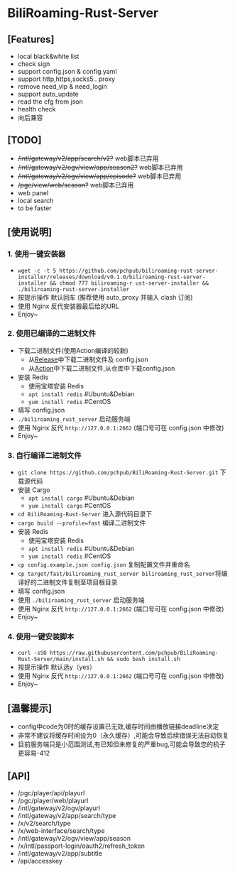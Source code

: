 # BiliRoaming-Rust-Server
## [Features]

* local black&white list
* check sign
* support config.json & config.yaml
* support http,https,socks5.. proxy 
* remove need_vip & need_login
* support auto_update
* read the cfg from json
* health check
* 向后兼容

## [TODO] 

* ~~/intl/gateway/v2/app/search/v2?~~ web脚本已弃用
* ~~/intl/gateway/v2/ogv/view/app/season2?~~ web脚本已弃用
* ~~/intl/gateway/v2/ogv/view/app/episode?~~ web脚本已弃用
* ~~/pgc/view/web/season?~~ web脚本已弃用
* web panel
* local search
* to be faster

## [使用说明]

### 1. 使用一键安装器
*  `wget -c -t 5 https://github.com/pchpub/biliroaming-rust-server-installer/releases/download/v0.1.0/biliroaming-rust-server-installer && chmod 777 biliroaming-r
ust-server-installer && ./biliroaming-rust-server-installer` 
* 按提示操作 默认回车 (推荐使用 auto_proxy 并输入 clash 订阅)
* 使用 Nginx 反代安装器最后给的URL
* Enjoy~

### 2. 使用已编译的二进制文件
* 下载二进制文件(使用Action编译的较新)
  * 从[Release](https://github.com/pchpub/BiliRoaming-Rust-Server/releases)中下载二进制文件及 config.json
  * 从[Action](https://github.com/pchpub/BiliRoaming-Rust-Server/actions/workflows/ci.yml)中下载二进制文件,从仓库中下载config.json
* 安装 Redis
  * 使用宝塔安装 Redis
  * `apt install redis` #Ubuntu&Debian
  * `yum install redis` #CentOS
* 填写 config.json
*  `./biliroaming_rust_server` 启动服务端
* 使用 Nginx 反代 `http://127.0.0.1:2662` (端口号可在 config.json 中修改)
* Enjoy~

### 3. 自行编译二进制文件
*  `git clone https://github.com/pchpub/BiliRoaming-Rust-Server.git` 下载源代码
* 安装 Cargo
  * `apt install cargo` #Ubuntu&Debian
  * `yum install cargo` #CentOS
* `cd BiliRoaming-Rust-Server` 进入源代码目录下
* `cargo build --profile=fast` 编译二进制文件
* 安装 Redis
  * 使用宝塔安装 Redis
  * `apt install redis` #Ubuntu&Debian
  * `yum install redis` #CentOS
* `cp config.example.json config.json` 复制配置文件并重命名
* `cp target/fast/biliroaming_rust_server biliroaming_rust_server`将编译好的二进制文件复制至项目根目录
* 填写 config.json
* 使用 `./biliroaming_rust_server` 启动服务端
* 使用 Nginx 反代 `http://127.0.0.1:2662` (端口号可在 config.json 中修改)
* Enjoy~

### 4. 使用一键安装脚本
*  `curl -sSO https://raw.githubusercontent.com/pchpub/BiliRoaming-Rust-Server/main/install.sh && sudo bash install.sh` 
* 按提示操作 默认选y（yes）
* 使用 Nginx 反代 `http://127.0.0.1:2662` (端口号可在 config.json 中修改)
* Enjoy~
## [温馨提示]
* config中code为0时的缓存设置已无效,缓存时间由播放链接deadline决定
* 非常不建议将缓存时间设为0（永久缓存）,可能会导致后续错误无法自动恢复
* 目前服务端只是小范围测试,有已知但未修复的严重bug,可能会导致您的机子更容易-412

## [API]

* /pgc/player/api/playurl
* /pgc/player/web/playurl
* /intl/gateway/v2/ogv/playurl
* /intl/gateway/v2/app/search/type
* /x/v2/search/type
* /x/web-interface/search/type
* /intl/gateway/v2/ogv/view/app/season
* /x/intl/passport-login/oauth2/refresh_token
* /intl/gateway/v2/app/subtitle
* /api/accesskey
